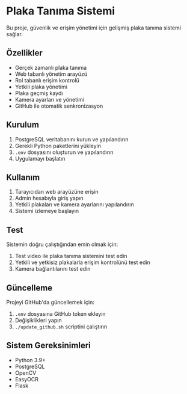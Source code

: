 # Plaka Tanıma Sistemi

Bu proje, güvenlik ve erişim yönetimi için gelişmiş plaka tanıma sistemi sağlar.

## Özellikler

- Gerçek zamanlı plaka tanıma
- Web tabanlı yönetim arayüzü
- Rol tabanlı erişim kontrolü
- Yetkili plaka yönetimi
- Plaka geçmiş kaydı
- Kamera ayarları ve yönetimi
- GitHub ile otomatik senkronizasyon

## Kurulum

1. PostgreSQL veritabanını kurun ve yapılandırın
2. Gerekli Python paketlerini yükleyin
3. `.env` dosyasını oluşturun ve yapılandırın
4. Uygulamayı başlatın

## Kullanım

1. Tarayıcıdan web arayüzüne erişin
2. Admin hesabıyla giriş yapın
3. Yetkili plakaları ve kamera ayarlarını yapılandırın
4. Sistemi izlemeye başlayın

## Test

Sistemin doğru çalıştığından emin olmak için:
1. Test video ile plaka tanıma sistemini test edin
2. Yetkili ve yetkisiz plakalarla erişim kontrolünü test edin
3. Kamera bağlantılarını test edin

## Güncelleme

Projeyi GitHub'da güncellemek için:
1. `.env` dosyasına GitHub token ekleyin
2. Değişiklikleri yapın
3. `./update_github.sh` scriptini çalıştırın

## Sistem Gereksinimleri

- Python 3.9+
- PostgreSQL
- OpenCV
- EasyOCR
- Flask